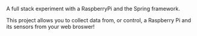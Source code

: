 A full stack experiment with a RaspberryPi and the Spring framework.

This project allows you to collect data from, or control, a Raspberry Pi and its sensors from your web broswer!
